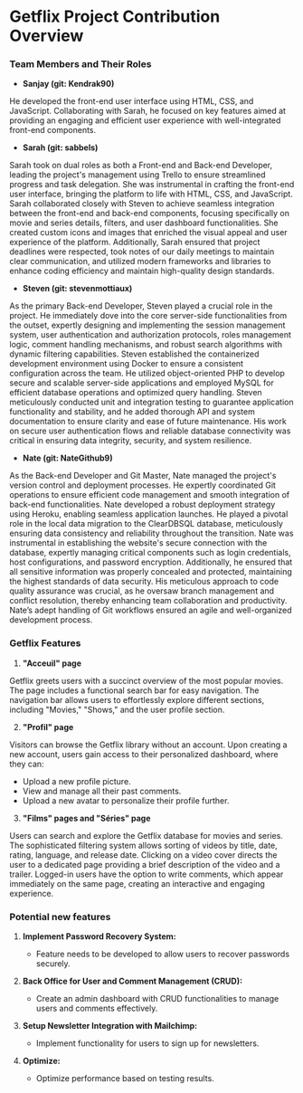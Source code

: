 # Getflix Project Contribution Overview

### Team Members and Their Roles

- **Sanjay (git: Kendrak90)**

He developed the front-end user interface using HTML, CSS, and JavaScript. Collaborating with Sarah, he focused on key features aimed at providing an engaging and efficient user experience with well-integrated front-end components.

- **Sarah (git: sabbels)**

Sarah took on dual roles as both a Front-end and Back-end Developer, leading the project's management using Trello to ensure streamlined progress and task delegation. She was instrumental in crafting the front-end user interface, bringing the platform to life with HTML, CSS, and JavaScript. Sarah collaborated closely with Steven to achieve seamless integration between the front-end and back-end components, focusing specifically on movie and series details, filters, and user dashboard functionalities. She created custom icons and images that enriched the visual appeal and user experience of the platform. Additionally, Sarah ensured that project deadlines were respected, took notes of our daily meetings to maintain clear communication, and utilized modern frameworks and libraries to enhance coding efficiency and maintain high-quality design standards.

- **Steven (git: stevenmottiaux)**

As the primary Back-end Developer, Steven played a crucial role in the project. He immediately dove into the core server-side functionalities from the outset, expertly designing and implementing the session management system, user authentication and authorization protocols, roles management logic, comment handling mechanisms, and robust search algorithms with dynamic filtering capabilities. Steven established the containerized development environment using Docker to ensure a consistent configuration across the team. He utilized object-oriented PHP to develop secure and scalable server-side applications and employed MySQL for efficient database operations and optimized query handling. Steven meticulously conducted unit and integration testing to guarantee application functionality and stability, and he added thorough API and system documentation to ensure clarity and ease of future maintenance. His work on secure user authentication flows and reliable database connectivity was critical in ensuring data integrity, security, and system resilience.

- **Nate (git: NateGithub9)**

As the Back-end Developer and Git Master, Nate managed the project's version control and deployment processes. He expertly coordinated Git operations to ensure efficient code management and smooth integration of back-end functionalities. Nate developed a robust deployment strategy using Heroku, enabling seamless application launches. He played a pivotal role in the local data migration to the ClearDBSQL database, meticulously ensuring data consistency and reliability throughout the transition. Nate was instrumental in establishing the website's secure connection with the database, expertly managing critical components such as login credentials, host configurations, and password encryption. Additionally, he ensured that all sensitive information was properly concealed and protected, maintaining the highest standards of data security. His meticulous approach to code quality assurance was crucial, as he oversaw branch management and conflict resolution, thereby enhancing team collaboration and productivity. Nate’s adept handling of Git workflows ensured an agile and well-organized development process.

### Getflix Features

1. **"Acceuil" page**

Getflix greets users with a succinct overview of the most popular movies. The page includes a functional search bar for easy navigation. The navigation bar allows users to effortlessly explore different sections, including "Movies," "Shows," and the user profile section.

2. **"Profil" page**

Visitors can browse the Getflix library without an account. Upon creating a new account, users gain access to their personalized dashboard, where they can:
- Upload a new profile picture.
- View and manage all their past comments.
- Upload a new avatar to personalize their profile further.

3. **"Films" pages and "Séries" page**

Users can search and explore the Getflix database for movies and series. The sophisticated filtering system allows sorting of videos by title, date, rating, language, and release date. Clicking on a video cover directs the user to a dedicated page providing a brief description of the video and a trailer. Logged-in users have the option to write comments, which appear immediately on the same page, creating an interactive and engaging experience.


### Potential new features

1. **Implement Password Recovery System:**
    - Feature needs to be developed to allow users to recover passwords securely.

2. **Back Office for User and Comment Management (CRUD):**
   - Create an admin dashboard with CRUD functionalities to manage users and comments effectively.

3. **Setup Newsletter Integration with Mailchimp:**
   - Implement functionality for users to sign up for newsletters.

4. **Optimize:**
   - Optimize performance based on testing results.

